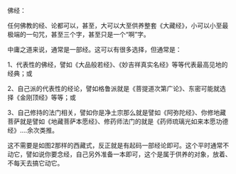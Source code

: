 佛经：

任何佛教的经、论都可以，甚至，大可以大至供养整套《大藏经》，小可以小至最极端的一句咒，甚至三个字，甚至只是一个“啊”字。

中庸之道来说，通常是一部经。这可以有很多选择，但通常是：

1、代表性的佛经，譬如《大品般若经》、《妙吉祥真实名经》等等代表最高见地的经典；或

2、自己派的代表性的经论，譬如格鲁派就是《菩提道次第广论》、东密可能就选择《金刚顶经》等等；或

3、自己修持的法门相关，譬如你是净土宗那么就是譬如《阿弥陀经》、你修地藏菩萨就是譬如《地藏菩萨本愿经》、修药师法门的就是《药师琉璃光如来本愿功德经》....余次类推。

这不需要是如图2那样的西藏式，反正就是有起码一部经论即可。这个平时通常不动它，譬如说你要念经，自己另外准备一本即可，这个是属于供养的对象，放着、不每天去搞它动它。
